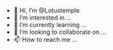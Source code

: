 - 👋 Hi, I’m @Lotustemple
- 👀 I’m interested in ...
- 🌱 I’m currently learning ...
- 💞️ I’m looking to collaborate on ...
- 📫 How to reach me ...

<!---
Lotustemple/Lotustemple is a ✨ special ✨ repository because its `README.md` (this file) appears on your GitHub profile.
You can click the Preview link to take a look at your changes.
--->
